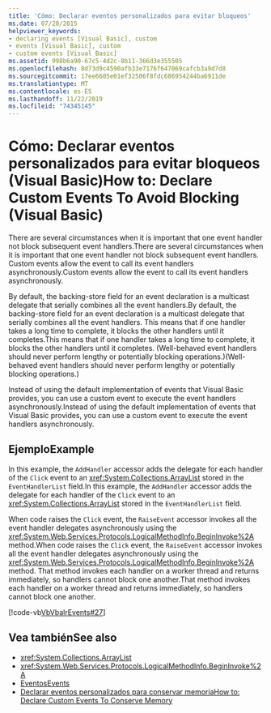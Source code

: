 ```yaml
---
title: 'Cómo: Declarar eventos personalizados para evitar bloqueos'
ms.date: 07/20/2015
helpviewer_keywords:
- declaring events [Visual Basic], custom
- events [Visual Basic], custom
- custom events [Visual Basic]
ms.assetid: 998b6a90-67c5-4d2c-8b11-366d3e355505
ms.openlocfilehash: 8d73d9c4590afb33e7176f647069cafcb3a9d7d8
ms.sourcegitcommit: 17ee6605e01ef32506f8fdc686954244ba6911de
ms.translationtype: MT
ms.contentlocale: es-ES
ms.lasthandoff: 11/22/2019
ms.locfileid: "74345145"
---
```

# <a name="how-to-declare-custom-events-to-avoid-blocking-visual-basic"></a><span data-ttu-id="db918-102">Cómo: Declarar eventos personalizados para evitar bloqueos (Visual Basic)</span><span class="sxs-lookup"><span data-stu-id="db918-102">How to: Declare Custom Events To Avoid Blocking (Visual Basic)</span></span>
<span data-ttu-id="db918-103">There are several circumstances when it is important that one event handler not block subsequent event handlers.</span><span class="sxs-lookup"><span data-stu-id="db918-103">There are several circumstances when it is important that one event handler not block subsequent event handlers.</span></span> <span data-ttu-id="db918-104">Custom events allow the event to call its event handlers asynchronously.</span><span class="sxs-lookup"><span data-stu-id="db918-104">Custom events allow the event to call its event handlers asynchronously.</span></span>  
  
 <span data-ttu-id="db918-105">By default, the backing-store field for an event declaration is a multicast delegate that serially combines all the event handlers.</span><span class="sxs-lookup"><span data-stu-id="db918-105">By default, the backing-store field for an event declaration is a multicast delegate that serially combines all the event handlers.</span></span> <span data-ttu-id="db918-106">This means that if one handler takes a long time to complete, it blocks the other handlers until it completes.</span><span class="sxs-lookup"><span data-stu-id="db918-106">This means that if one handler takes a long time to complete, it blocks the other handlers until it completes.</span></span> <span data-ttu-id="db918-107">(Well-behaved event handlers should never perform lengthy or potentially blocking operations.)</span><span class="sxs-lookup"><span data-stu-id="db918-107">(Well-behaved event handlers should never perform lengthy or potentially blocking operations.)</span></span>  
  
 <span data-ttu-id="db918-108">Instead of using the default implementation of events that Visual Basic provides, you can use a custom event to execute the event handlers asynchronously.</span><span class="sxs-lookup"><span data-stu-id="db918-108">Instead of using the default implementation of events that Visual Basic provides, you can use a custom event to execute the event handlers asynchronously.</span></span>  
  
## <a name="example"></a><span data-ttu-id="db918-109">Ejemplo</span><span class="sxs-lookup"><span data-stu-id="db918-109">Example</span></span>  
 <span data-ttu-id="db918-110">In this example, the `AddHandler` accessor adds the delegate for each handler of the `Click` event to an <xref:System.Collections.ArrayList> stored in the `EventHandlerList` field.</span><span class="sxs-lookup"><span data-stu-id="db918-110">In this example, the `AddHandler` accessor adds the delegate for each handler of the `Click` event to an <xref:System.Collections.ArrayList> stored in the `EventHandlerList` field.</span></span>  
  
 <span data-ttu-id="db918-111">When code raises the `Click` event, the `RaiseEvent` accessor invokes all the event handler delegates asynchronously using the <xref:System.Web.Services.Protocols.LogicalMethodInfo.BeginInvoke%2A> method.</span><span class="sxs-lookup"><span data-stu-id="db918-111">When code raises the `Click` event, the `RaiseEvent` accessor invokes all the event handler delegates asynchronously using the <xref:System.Web.Services.Protocols.LogicalMethodInfo.BeginInvoke%2A> method.</span></span> <span data-ttu-id="db918-112">That method invokes each handler on a worker thread and returns immediately, so handlers cannot block one another.</span><span class="sxs-lookup"><span data-stu-id="db918-112">That method invokes each handler on a worker thread and returns immediately, so handlers cannot block one another.</span></span>  
  
 [!code-vb[VbVbalrEvents#27](~/samples/snippets/visualbasic/VS_Snippets_VBCSharp/VbVbalrEvents/VB/Class1.vb#27)]  
  
## <a name="see-also"></a><span data-ttu-id="db918-113">Vea también</span><span class="sxs-lookup"><span data-stu-id="db918-113">See also</span></span>

- <xref:System.Collections.ArrayList>
- <xref:System.Web.Services.Protocols.LogicalMethodInfo.BeginInvoke%2A>
- [<span data-ttu-id="db918-114">Eventos</span><span class="sxs-lookup"><span data-stu-id="db918-114">Events</span></span>](../../../../visual-basic/programming-guide/language-features/events/index.md)
- [<span data-ttu-id="db918-115">Declarar eventos personalizados para conservar memoria</span><span class="sxs-lookup"><span data-stu-id="db918-115">How to: Declare Custom Events To Conserve Memory</span></span>](../../../../visual-basic/programming-guide/language-features/events/how-to-declare-custom-events-to-conserve-memory.md)
